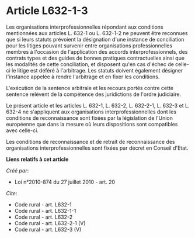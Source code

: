 # Article L632-1-3

Les organisations interprofessionnelles répondant aux conditions mentionnées aux articles L. 632-1 ou L. 632-1-2 ne peuvent
être reconnues que si leurs statuts prévoient la désignation d'une instance de conciliation pour les litiges pouvant survenir
entre organisations professionnelles membres à l'occasion de l'application des accords interprofessionnels, des contrats
types et des guides de bonnes pratiques contractuelles ainsi que les modalités de cette conciliation, et disposent qu'en cas
d'échec de celle-ci le litige est déféré à l'arbitrage. Les statuts doivent également désigner l'instance appelée à rendre
l'arbitrage et en fixer les conditions.

L'exécution de la sentence arbitrale et les recours portés contre cette sentence relèvent de la compétence des juridictions
de l'ordre judiciaire. 

Le présent article et les articles L. 632-1, L. 632-2, L. 632-2-1, L. 632-3 et L. 632-4 ne s'appliquent aux organisations
interprofessionnelles dont les conditions de reconnaissance sont fixées par la législation de l'Union européenne que dans la
mesure où leurs dispositions sont compatibles avec celle-ci. 

Les conditions de reconnaissance et de retrait de reconnaissance des organisations interprofessionnelles sont fixées par
décret en Conseil d'Etat.

**Liens relatifs à cet article**

_Créé par_:

  - Loi n°2010-874 du 27 juillet 2010 - art. 20

_Cite_:

  - Code rural - art. L632-1
  - Code rural - art. L632-1-1
  - Code rural - art. L632-2
  - Code rural - art. L632-2-1 (V)
  - Code rural - art. L632-3 (V)
